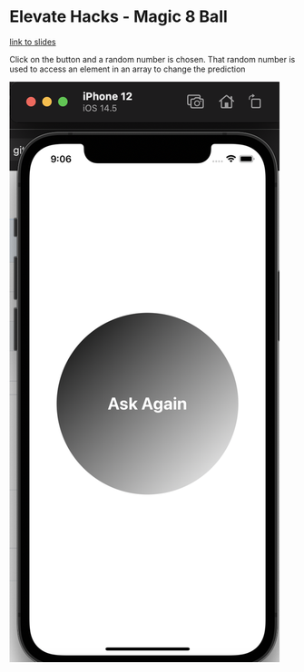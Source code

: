 # Elevate Hacks - Magic 8 Ball
[link to slides](https://www.dropbox.com/s/wzfz6kbq7zmp6f8/ElevateHacks%20Presentation.key?dl=0)

Click on the button and a random number is chosen. That random number is used to access an element in an array to change the prediction

![screenshot](screenshot.png)
